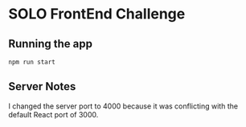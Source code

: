 # SOLO FrontEnd Challenge

## Running the app

`npm run start`

## Server Notes

I changed the server port to 4000 because it was conflicting with the default React port of 3000.
